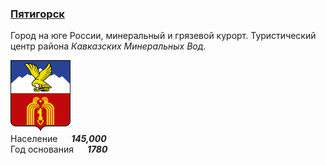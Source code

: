 <!--2022-08-03 00:20:02-->
### [Пятигорск]()
Город на юге России, минеральный и грязевой курорт. 
Туристический центр района *Кавказских Минеральных Вод*.

<img src="./Pyatigorsk.svg" width="96px"><br>
Население &emsp; ***145,000*** &emsp;<br>
Год&nbsp;основания &emsp; ***1780***